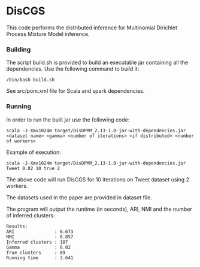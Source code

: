 # DisCGS

This code performs the distributed inference for Multinomial Dirichlet Process Mixture Model inference.

### Building

The script build.sh is provided to build an executable jar containing all the dependencies. 
Use the following command to build it: 
```
/bin/bash build.sh
```
See src/pom.xml file for Scala and spark dependencies.

### Running 

In order to run the built jar use the following code:

```
scala -J-Xmx1024m target/DisDPMM_2.13-1.0-jar-with-dependencies.jar <dataset name> <gamma> <number of iterations> <if distributed> <number of workers>
```

Example of execution:

```
scala -J-Xmx1024m target/DisDPMM_2.13-1.0-jar-with-dependencies.jar Tweet 0.02 10 true 2
```
The above code will run DisCGS for  10 iterations on Tweet dataset using 2 workers.

The datasets used in the paper are provided in dataset file.

The program will output the runtime (in seconds), ARI, NMI and the number of inferred clusters:

```
Results:
ARI               : 0.673
NMI               : 0.857
Inferred clusters : 107
Gamma             : 0.02
True clusters     : 89
Running time      : 3.641
```